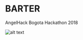 # BARTER
AngelHack Bogota Hackathon 2018

![alt text](https://scontent-atl3-1.cdninstagram.com/vp/32d672d512bcdc70089fc3554a2f47bb/5BF8797C/t51.2885-15/e35/37846321_662933417403756_7433582533805080576_n.jpg)

